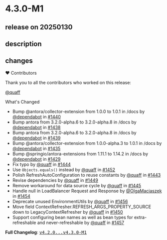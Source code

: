 # 4.3.0-M1

## release on 20250130

## description

## changes

❤️ Contributors

Thank you to all the contributors who worked on this release:

<a class="user-mention notranslate" data-hovercard-type="user" data-hovercard-url="/users/quaff/hovercard" data-octo-click="hovercard-link-click" data-octo-dimensions="link_type:self" href="https://github.com/quaff">@quaff</a>

What's Changed

* Bump @antora/collector-extension from 1.0.0 to 1.0.1 in /docs by <a class="user-mention notranslate" data-hovercard-type="organization" data-hovercard-url="/orgs/dependabot/hovercard" data-octo-click="hovercard-link-click" data-octo-dimensions="link_type:self" href="https://github.com/dependabot">@dependabot</a> in <a class="issue-link js-issue-link" data-error-text="Failed to load title" data-id="2725926939" data-permission-text="Title is private" data-url="https://github.com/spring-cloud/spring-cloud-commons/issues/1440" data-hovercard-type="pull_request" data-hovercard-url="/spring-cloud/spring-cloud-commons/pull/1440/hovercard" href="https://github.com/spring-cloud/spring-cloud-commons/pull/1440">#1440</a>
* Bump antora from 3.2.0-alpha.6 to 3.2.0-alpha.8 in /docs by <a class="user-mention notranslate" data-hovercard-type="organization" data-hovercard-url="/orgs/dependabot/hovercard" data-octo-click="hovercard-link-click" data-octo-dimensions="link_type:self" href="https://github.com/dependabot">@dependabot</a> in <a class="issue-link js-issue-link" data-error-text="Failed to load title" data-id="2725882183" data-permission-text="Title is private" data-url="https://github.com/spring-cloud/spring-cloud-commons/issues/1438" data-hovercard-type="pull_request" data-hovercard-url="/spring-cloud/spring-cloud-commons/pull/1438/hovercard" href="https://github.com/spring-cloud/spring-cloud-commons/pull/1438">#1438</a>
* Bump antora from 3.2.0-alpha.6 to 3.2.0-alpha.8 in /docs by <a class="user-mention notranslate" data-hovercard-type="organization" data-hovercard-url="/orgs/dependabot/hovercard" data-octo-click="hovercard-link-click" data-octo-dimensions="link_type:self" href="https://github.com/dependabot">@dependabot</a> in <a class="issue-link js-issue-link" data-error-text="Failed to load title" data-id="2725926881" data-permission-text="Title is private" data-url="https://github.com/spring-cloud/spring-cloud-commons/issues/1439" data-hovercard-type="pull_request" data-hovercard-url="/spring-cloud/spring-cloud-commons/pull/1439/hovercard" href="https://github.com/spring-cloud/spring-cloud-commons/pull/1439">#1439</a>
* Bump @antora/collector-extension from 1.0.0-alpha.3 to 1.0.1 in /docs by <a class="user-mention notranslate" data-hovercard-type="organization" data-hovercard-url="/orgs/dependabot/hovercard" data-octo-click="hovercard-link-click" data-octo-dimensions="link_type:self" href="https://github.com/dependabot">@dependabot</a> in <a class="issue-link js-issue-link" data-error-text="Failed to load title" data-id="2712007951" data-permission-text="Title is private" data-url="https://github.com/spring-cloud/spring-cloud-commons/issues/1435" data-hovercard-type="pull_request" data-hovercard-url="/spring-cloud/spring-cloud-commons/pull/1435/hovercard" href="https://github.com/spring-cloud/spring-cloud-commons/pull/1435">#1435</a>
* Bump @springio/antora-extensions from 1.11.1 to 1.14.2 in /docs by <a class="user-mention notranslate" data-hovercard-type="organization" data-hovercard-url="/orgs/dependabot/hovercard" data-octo-click="hovercard-link-click" data-octo-dimensions="link_type:self" href="https://github.com/dependabot">@dependabot</a> in <a class="issue-link js-issue-link" data-error-text="Failed to load title" data-id="2710365945" data-permission-text="Title is private" data-url="https://github.com/spring-cloud/spring-cloud-commons/issues/1429" data-hovercard-type="pull_request" data-hovercard-url="/spring-cloud/spring-cloud-commons/pull/1429/hovercard" href="https://github.com/spring-cloud/spring-cloud-commons/pull/1429">#1429</a>
* Fix typo by <a class="user-mention notranslate" data-hovercard-type="user" data-hovercard-url="/users/quaff/hovercard" data-octo-click="hovercard-link-click" data-octo-dimensions="link_type:self" href="https://github.com/quaff">@quaff</a> in <a class="issue-link js-issue-link" data-error-text="Failed to load title" data-id="2798069222" data-permission-text="Title is private" data-url="https://github.com/spring-cloud/spring-cloud-commons/issues/1444" data-hovercard-type="pull_request" data-hovercard-url="/spring-cloud/spring-cloud-commons/pull/1444/hovercard" href="https://github.com/spring-cloud/spring-cloud-commons/pull/1444">#1444</a>
* Use <code>Objects.equals()</code> instead by <a class="user-mention notranslate" data-hovercard-type="user" data-hovercard-url="/users/quaff/hovercard" data-octo-click="hovercard-link-click" data-octo-dimensions="link_type:self" href="https://github.com/quaff">@quaff</a> in <a class="issue-link js-issue-link" data-error-text="Failed to load title" data-id="2801223437" data-permission-text="Title is private" data-url="https://github.com/spring-cloud/spring-cloud-commons/issues/1452" data-hovercard-type="pull_request" data-hovercard-url="/spring-cloud/spring-cloud-commons/pull/1452/hovercard" href="https://github.com/spring-cloud/spring-cloud-commons/pull/1452">#1452</a>
* Polish RefreshAutoConfiguration to reuse constants by <a class="user-mention notranslate" data-hovercard-type="user" data-hovercard-url="/users/quaff/hovercard" data-octo-click="hovercard-link-click" data-octo-dimensions="link_type:self" href="https://github.com/quaff">@quaff</a> in <a class="issue-link js-issue-link" data-error-text="Failed to load title" data-id="2798049552" data-permission-text="Title is private" data-url="https://github.com/spring-cloud/spring-cloud-commons/issues/1443" data-hovercard-type="pull_request" data-hovercard-url="/spring-cloud/spring-cloud-commons/pull/1443/hovercard" href="https://github.com/spring-cloud/spring-cloud-commons/pull/1443">#1443</a>
* Revise dependencies by <a class="user-mention notranslate" data-hovercard-type="user" data-hovercard-url="/users/quaff/hovercard" data-octo-click="hovercard-link-click" data-octo-dimensions="link_type:self" href="https://github.com/quaff">@quaff</a> in <a class="issue-link js-issue-link" data-error-text="Failed to load title" data-id="2800896460" data-permission-text="Title is private" data-url="https://github.com/spring-cloud/spring-cloud-commons/issues/1449" data-hovercard-type="pull_request" data-hovercard-url="/spring-cloud/spring-cloud-commons/pull/1449/hovercard" href="https://github.com/spring-cloud/spring-cloud-commons/pull/1449">#1449</a>
* Remove workaround for data source cycle by <a class="user-mention notranslate" data-hovercard-type="user" data-hovercard-url="/users/quaff/hovercard" data-octo-click="hovercard-link-click" data-octo-dimensions="link_type:self" href="https://github.com/quaff">@quaff</a> in <a class="issue-link js-issue-link" data-error-text="Failed to load title" data-id="2798096247" data-permission-text="Title is private" data-url="https://github.com/spring-cloud/spring-cloud-commons/issues/1445" data-hovercard-type="pull_request" data-hovercard-url="/spring-cloud/spring-cloud-commons/pull/1445/hovercard" href="https://github.com/spring-cloud/spring-cloud-commons/pull/1445">#1445</a>
* Handle null in LoadBalancer Request and Response by <a class="user-mention notranslate" data-hovercard-type="user" data-hovercard-url="/users/OlgaMaciaszek/hovercard" data-octo-click="hovercard-link-click" data-octo-dimensions="link_type:self" href="https://github.com/OlgaMaciaszek">@OlgaMaciaszek</a> in <a class="issue-link js-issue-link" data-error-text="Failed to load title" data-id="2804979545" data-permission-text="Title is private" data-url="https://github.com/spring-cloud/spring-cloud-commons/issues/1454" data-hovercard-type="pull_request" data-hovercard-url="/spring-cloud/spring-cloud-commons/pull/1454/hovercard" href="https://github.com/spring-cloud/spring-cloud-commons/pull/1454">#1454</a>
* Deprecate unused EnvironmentUtils by <a class="user-mention notranslate" data-hovercard-type="user" data-hovercard-url="/users/quaff/hovercard" data-octo-click="hovercard-link-click" data-octo-dimensions="link_type:self" href="https://github.com/quaff">@quaff</a> in <a class="issue-link js-issue-link" data-error-text="Failed to load title" data-id="2805786275" data-permission-text="Title is private" data-url="https://github.com/spring-cloud/spring-cloud-commons/issues/1456" data-hovercard-type="pull_request" data-hovercard-url="/spring-cloud/spring-cloud-commons/pull/1456/hovercard" href="https://github.com/spring-cloud/spring-cloud-commons/pull/1456">#1456</a>
* Move field ContextRefresher.REFRESH_ARGS_PROPERTY_SOURCE down to LegacyContextRefresher by <a class="user-mention notranslate" data-hovercard-type="user" data-hovercard-url="/users/quaff/hovercard" data-octo-click="hovercard-link-click" data-octo-dimensions="link_type:self" href="https://github.com/quaff">@quaff</a> in <a class="issue-link js-issue-link" data-error-text="Failed to load title" data-id="2800968589" data-permission-text="Title is private" data-url="https://github.com/spring-cloud/spring-cloud-commons/issues/1450" data-hovercard-type="pull_request" data-hovercard-url="/spring-cloud/spring-cloud-commons/pull/1450/hovercard" href="https://github.com/spring-cloud/spring-cloud-commons/pull/1450">#1450</a>
* Support configuring bean names as well as bean types for extra-refreshable and never-refreshable by <a class="user-mention notranslate" data-hovercard-type="user" data-hovercard-url="/users/quaff/hovercard" data-octo-click="hovercard-link-click" data-octo-dimensions="link_type:self" href="https://github.com/quaff">@quaff</a> in <a class="issue-link js-issue-link" data-error-text="Failed to load title" data-id="2808779461" data-permission-text="Title is private" data-url="https://github.com/spring-cloud/spring-cloud-commons/issues/1457" data-hovercard-type="pull_request" data-hovercard-url="/spring-cloud/spring-cloud-commons/pull/1457/hovercard" href="https://github.com/spring-cloud/spring-cloud-commons/pull/1457">#1457</a>

<strong>Full Changelog</strong>: <a class="commit-link" href="https://github.com/spring-cloud/spring-cloud-commons/compare/v4.2.0...v4.3.0-M1"><tt>v4.2.0...v4.3.0-M1</tt></a>

